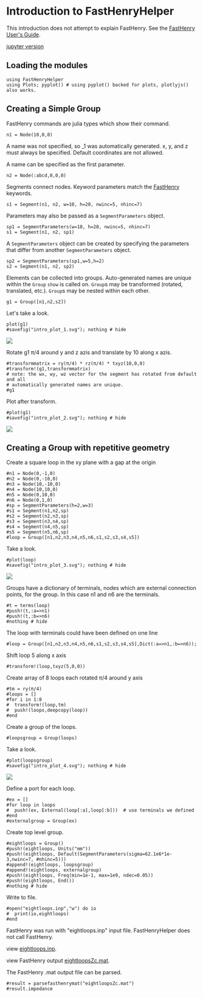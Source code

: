 # Introduction to FastHenryHelper

This introduction does not attempt to explain FastHenry.  See the [FastHenry User's Guide](https://github.com/ediloren/FastHenry2/blob/master/doc/FastHenry_User_Guide.pdf).

[jupyter version](https://github.com/cstook/FastHenryHelper.jl/blob/master/docs/src/Introduction.ipynb)

## Loading the modules
```@example intro
using FastHenryHelper
using Plots; pyplot() # using pyplot() backed for plots, plotlyjs() also works.
```
## Creating a Simple Group
FastHenry commands are julia types which show their command.
```@example intro
n1 = Node(10,0,0)
```
A name was not specified, so _1 was automatically generated.
x, y, and z must always be specified.  Default coordinates are not allowed.

A name can be specified as the first parameter.
```@example intro
n2 = Node(:abcd,0,0,0)
```

Segments connect nodes.  Keyword parameters match the [FastHenry](https://github.com/ediloren/FastHenry2/blob/master/doc/FastHenry_User_Guide.pdf) keywords.
```@example intro
s1 = Segment(n1, n2, w=10, h=20, nwinc=5, nhinc=7)
```

Parameters may also be passed as a `SegmentParameters` object.
```@example intro
sp1 = SegmentParameters(w=10, h=20, nwinc=5, nhinc=7)
s1 = Segment(n1, n2, sp1)
```

A `SegmentParameters` object can be created by specifying the parameters that differ from another `SegmentParameters` object.
```@example intro
sp2 = SegmentParameters(sp1,w=5,h=2)
s2 = Segment(n1, n2, sp2)
```

Elements can be collected into groups.  Auto-generated names are unique within the `Group` `show` is called on.  `Group`s may be transformed (rotated, translated, etc.).  `Group`s may be nested within each other.  
```@example intro
g1 = Group([n1,n2,s2])
```

Let's take a look.
```@example intro
plot(g1)
#savefig("intro_plot_1.svg"); nothing # hide
```
![](intro_plot_1.svg)

Rotate g1 π/4 around y and z azis and translate by 10 along x azis.
```@example intro
#transformmatrix = ry(π/4) * rz(π/4) * txyz(10,0,0)
#transform!(g1,transformmatrix)
# note: the wx, wy, wz vector for the segment has rotated from default and all
# automatically generated names are unique.
#g1
```

Plot after transform.
```@example intro
#plot(g1)
#savefig("intro_plot_2.svg"); nothing # hide
```
![](intro_plot_2.svg)

## Creating a Group with repetitive geometry

Create a square loop in the xy plane with a gap at the origin
```@example intro
#n1 = Node(0,-1,0)
#n2 = Node(0,-10,0)
#n3 = Node(10,-10,0)
#n4 = Node(10,10,0)
#n5 = Node(0,10,0)
#n6 = Node(0,1,0)
#sp = SegmentParameters(h=2,w=3)
#s1 = Segment(n1,n2,sp)
#s2 = Segment(n2,n3,sp)
#s3 = Segment(n3,n4,sp)
#s4 = Segment(n4,n5,sp)
#s5 = Segment(n5,n6,sp)
#loop = Group([n1,n2,n3,n4,n5,n6,s1,s2,s3,s4,s5])
```
Take a look.
```@example intro
#plot(loop)
#savefig("intro_plot_3.svg"); nothing # hide
```
![](intro_plot_3.svg)

Groups have a dictionary of terminals, nodes which are external connection points, for the group.  In this case n1 and n6 are the terminals.
```@example intro
#t = terms(loop)
#push!(t,:a=>n1)
#push!(t,:b=>n6)
#nothing # hide
```
The loop with terminals could have been defined on one line
```@example intro
#loop = Group([n1,n2,n3,n4,n5,n6,s1,s2,s3,s4,s5],Dict(:a=>n1,:b=>n6));
```

Shift loop 5 along x axis
```@example intro
#transform!(loop,txyz(5,0,0))
```

Create array of 8 loops each rotated π/4 around y axis
```@example intro
#tm = ry(π/4)
#loops = []
#for i in 1:8
#  transform!(loop,tm)
#  push!(loops,deepcopy(loop))
#end
```

Create a group of the loops.
```@example intro
#loopsgroup = Group(loops)
```

Take a look.
```@example intro
#plot(loopsgroup)
#savefig("intro_plot_4.svg"); nothing # hide
```
![](intro_plot_4.svg)

Define a port for each loop.
```@example intro
#ex = []
#for loop in loops
#  push!(ex, External(loop[:a],loop[:b]))  # use terminals we defined
#end
#externalgroup = Group(ex)
```

Create top level group.
```@example intro
#eightloops = Group()
#push!(eightloops, Units("mm"))
#push!(eightloops, Default(SegmentParameters(sigma=62.1e6*1e-3,nwinc=7, #nhinc=5)))
#append!(eightloops, loopsgroup)
#append!(eightloops, externalgroup)
#push!(eightloops, Freq(min=1e-1, max=1e9, ndec=0.05))
#push!(eightloops, End())
#nothing # hide
```

Write to file.
```@example intro
#open("eightloops.inp","w") do io
#  print(io,eightloops)
#end
```

FastHenry was run with "eightloops.inp" input file.  FastHenryHelper does not call FastHenry.

view [eightloops.inp](https://github.com/cstook/FastHenryHelper.jl/blob/gh-pages/eightloops.inp).

view FastHenry output [eightloopsZc.mat](https://github.com/cstook/FastHenryHelper.jl/blob/gh-pages/eightloopsZc.mat).

The FastHenry .mat output file can be parsed.
```@example intro
#result = parsefasthenrymat("eightloopsZc.mat")
#result.impedance
```
